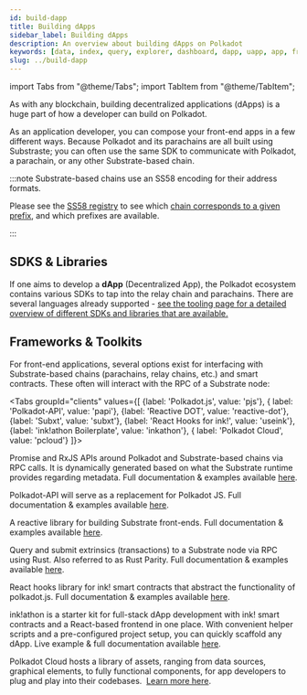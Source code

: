 ```yaml
---
id: build-dapp
title: Building dApps
sidebar_label: Building dApps
description: An overview about building dApps on Polkadot
keywords: [data, index, query, explorer, dashboard, dapp, uapp, app, frontend, client]
slug: ../build-dapp
---
```


import Tabs from "@theme/Tabs"; import TabItem from "@theme/TabItem";

As with any blockchain, building decentralized applications (dApps) is a huge part of how a
developer can build on Polkadot.

As an application developer, you can compose your front-end apps in a few different ways. Because
Polkadot and its parachains are all built using Substraste; you can often use the same SDK to
communicate with Polkadot, a parachain, or any other Substrate-based chain.

:::note Substrate-based chains use an SS58 encoding for their address formats.

Please see the [SS58 registry](https://github.com/paritytech/ss58-registry/) to see which
[chain corresponds to a given prefix](https://github.com/paritytech/ss58-registry/blob/main/ss58-registry.json),
and which prefixes are available.

:::

## SDKS & Libraries

If one aims to develop a **dApp** (Decentralized App), the Polkadot ecosystem contains various SDKs
to tap into the relay chain and parachains. There are several languages already supported -
[see the tooling page for a detailed overview of different SDKs and libraries that are available.](./build-tools-index.md)

## Frameworks & Toolkits

For front-end applications, several options exist for interfacing with Substrate-based chains
(parachains, relay chains, etc.) and smart contracts. These often will interact with the RPC of a
Substrate node:

<!-- prettier-ignore -->
<Tabs groupId="clients" values={[ {label: 'Polkadot.js', value: 'pjs'}, { label: 'Polkadot-API', value: 'papi'}, {label: 'Reactive DOT', value: 'reactive-dot'}, {label: 'Subxt', value: 'subxt'}, {label: 'React Hooks for ink!', value: 'useink'}, {label: 'ink!athon Boilerplate', value: 'inkathon'}, { label: 'Polkadot Cloud', value: 'pcloud'} ]}>

<TabItem value="pjs">

Promise and RxJS APIs around Polkadot and Substrate-based chains via RPC calls. It is dynamically
generated based on what the Substrate runtime provides regarding metadata. Full documentation &
examples available&nbsp;<a href="https://polkadot.js.org/docs" target="_blank">here</a>.

</TabItem>

<TabItem value="papi">

Polkadot-API will serve as a replacement for Polkadot JS. Full documentation & examples
available&nbsp;<a href="https://papi.how/" target="_blank">here</a>.

</TabItem>

<TabItem value="reactive-dot">

A reactive library for building Substrate front-ends. Full documentation & examples
available&nbsp;<a href="https://reactivedot.dev/" target="_blank">here</a>.

</TabItem>

<TabItem value="subxt">

Query and submit extrinsics (transactions) to a Substrate node via RPC using Rust. Also referred to
as Rust Parity. Full documentation & examples
available&nbsp;<a href="https://github.com/paritytech/subxt" target="_blank">here</a>.

</TabItem>

<TabItem value="useink">

React hooks library for ink! smart contracts that abstract the functionality of polkadot.js. Full
documentation & examples available&nbsp;<a href="https://use.ink" target="_blank">here</a>.

</TabItem>

<TabItem value="inkathon">

ink!athon is a starter kit for full-stack dApp development with ink! smart contracts and a
React-based frontend in one place. With convenient helper scripts and a pre-configured project
setup, you can quickly scaffold any dApp. Live example & full documentation
available&nbsp;<a href="https://inkathon.xyz" target="_blank">here</a>.

</TabItem>

<TabItem value="pcloud">

Polkadot Cloud hosts a library of assets, ranging from data sources, graphical elements, to fully
functional components, for app developers to plug and play into their codebases.
&nbsp;<a href="https://polkadot.cloud/" target="_blank">Learn more here</a>.

</TabItem>

</Tabs>
